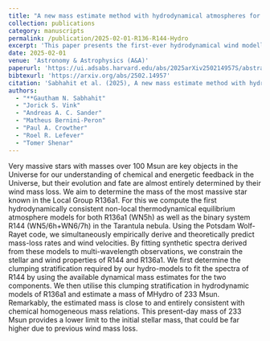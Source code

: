 ```yaml
---
title: "A new mass estimate method with hydrodynamical atmospheres for very massive WNh stars"
collection: publications
category: manuscripts
permalink: /publication/2025-02-01-R136-R144-Hydro
excerpt: 'This paper presents the first-ever hydrodynamical wind modelling of two very massive star systems in the Tarantula Nebula, using the PoWR atmosphere code. The first system, R144, is a binary composed of two WNh stars, while the second, R136a1, is the current record holder for the most massive known star in the Local Group. We utilize the next-generation hydrodynamical capabilities of PoWR to simultaneously empirically derive and theoretically predict wind properties for both systems. By coupling wind hydrodynamics with atmosphere modelling, we can also predict a mass of 233 Msun for R136a1.'
date: 2025-02-01
venue: 'Astronomy & Astrophysics (A&A)'
paperurl: 'https://ui.adsabs.harvard.edu/abs/2025arXiv250214957S/abstract'
bibtexurl: 'https://arxiv.org/abs/2502.14957'
citation: 'Sabhahit et al. (2025), A new mass estimate method with hydrodynamical atmospheres for very massive WNh stars, A&A'
authors:
  - "**Gautham N. Sabhahit"
  - "Jorick S. Vink"
  - "Andreas A. C. Sander"
  - "Matheus Bernini-Peron"
  - "Paul A. Crowther"
  - "Roel R. Lefever"
  - "Tomer Shenar"
---
```

Very massive stars with masses over 100 Msun are key objects in the Universe for our understanding of chemical and energetic feedback in the Universe, but their evolution and fate are almost entirely determined by their
wind mass loss. We aim to determine the mass of the most massive star known in the Local Group R136a1. For this we compute the first hydrodynamically consistent non-local thermodynamical equilibrium atmosphere models for both
R136a1 (WN5h) as well as the binary system R144 (WN5/6h+WN6/7h) in the Tarantula nebula. Using the Potsdam Wolf-Rayet code, we simultaneously empirically derive and theoretically predict mass-loss rates and wind velocities. By
fitting synthetic spectra derived from these models to multi-wavelength observations, we constrain the stellar and wind properties of R144 and R136a1. We first determine the clumping stratification required by our hydro-models to
fit the spectra of R144 by using the available dynamical mass estimates for the two components. We then utilise this clumping stratification in hydrodynamic models of R136a1 and estimate a mass of MHydro of 233 Msun. Remarkably,
the estimated mass is close to and entirely consistent with chemical homogeneous mass relations. This present-day mass of 233 Msun provides a lower limit to the initial stellar mass, that could be far higher due to previous wind
mass loss.
